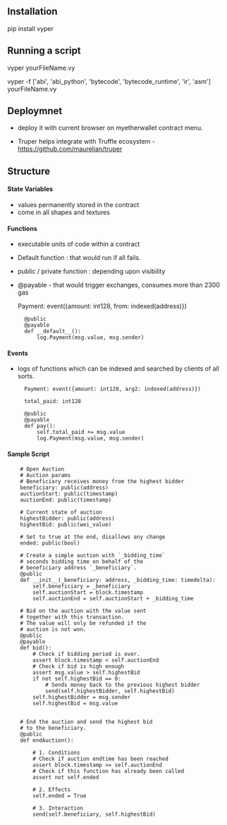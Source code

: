 ## Installation 

pip install vyper 

## Running a script 

vyper yourFileName.vy


vyper -f ['abi', 'abi_python', 'bytecode', 'bytecode_runtime', 'ir', 'asm'] yourFileName.vy


## Deploymnet 

- deploy it with current browser on myetherwallet contract menu.

- Truper helps integrate with Truffle ecosystem - https://github.com/maurelian/truper

## Structure 

#### State Variables 

- values permanently stored in the contract 
- come in all shapes and textures 

#### Functions 

- executable units of code within a contract 
- Default function : that would run if all fails. 
- public / private function : depending upon visibility
- @payable - that would trigger exchanges, consumes more than 2300 gas

    Payment: event({amount: int128, from: indexed(address)})

		@public
		@payable
		def __default__():
		    log.Payment(msg.value, msg.sender)

#### Events 

- logs of functions which can be indexed and searched by clients of all sorts. 

		Payment: event({amount: int128, arg2: indexed(address)})

		total_paid: int128

		@public
		@payable
		def pay():
		    self.total_paid += msg.value
		    log.Payment(msg.value, msg.sender)

#### Sample Script 

		# Open Auction
		# Auction params
		# Beneficiary receives money from the highest bidder
		beneficiary: public(address)
		auctionStart: public(timestamp)
		auctionEnd: public(timestamp)

		# Current state of auction
		highestBidder: public(address)
		highestBid: public(wei_value)

		# Set to true at the end, disallows any change
		ended: public(bool)

		# Create a simple auction with `_bidding_time`
		# seconds bidding time on behalf of the
		# beneficiary address `_beneficiary`.
		@public
		def __init__(_beneficiary: address, _bidding_time: timedelta):
		    self.beneficiary = _beneficiary
		    self.auctionStart = block.timestamp
		    self.auctionEnd = self.auctionStart + _bidding_time

		# Bid on the auction with the value sent
		# together with this transaction.
		# The value will only be refunded if the
		# auction is not won.
		@public
		@payable
		def bid():
		    # Check if bidding period is over.
		    assert block.timestamp < self.auctionEnd
		    # Check if bid is high enough
		    assert msg.value > self.highestBid
		    if not self.highestBid == 0:
		        # Sends money back to the previous highest bidder
		        send(self.highestBidder, self.highestBid)
		    self.highestBidder = msg.sender
		    self.highestBid = msg.value


		# End the auction and send the highest bid
		# to the beneficiary.
		@public
		def endAuction():

		    # 1. Conditions
		    # Check if auction endtime has been reached
		    assert block.timestamp >= self.auctionEnd
		    # Check if this function has already been called
		    assert not self.ended

		    # 2. Effects
		    self.ended = True

		    # 3. Interaction
		    send(self.beneficiary, self.highestBid)		    	